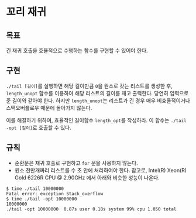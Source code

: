 # 꼬리 재귀

## 목표
긴 재귀 호출을 효율적으로 수행하는 함수를 구현할 수 있어야 한다.

## 구현
`./tail [길이]`를 실행하면 해당 길이만큼 `0`을 원소로 갖는 리스트를 생성한 후, `length_unopt` 함수를 이용하여 해당 리스트의 길이를 재고 출력한다. 당연히 입력으로 준 길이와 같아야 한다.
하지만 `length_unopt`는 리스트가 긴 경우 매우 비효율적이거나 스택오버플로우 때문에 돌아가지 않는다.

이를 해결하기 위하여, 효율적인 길이함수 `length_opt`를 작성하라. 이 함수는 `./tail -opt [길이]`로 호출할 수 있다.

## 규칙
- 순환문은 재귀 호출로 구현하고 `for` 문을 사용하지 않는다.
- 원소 천만개짜리 리스트를 수 초 안에 처리하여야 한다. 참고로, Intel(R) Xeon(R) Gold 6226R CPU @ 2.90GHz 에서 아래와 비슷한 성능이 나온다.
```console
$ time ./tail 10000000
Fatal error: exception Stack_overflow
$ time ./tail -opt 10000000
10000000
./tail -opt 10000000  0.87s user 0.18s system 99% cpu 1.050 total
```
